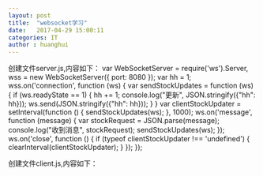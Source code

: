 ```yaml
---
layout: post
title:  "websocket学习"
date:   2017-04-29 15:00:11
categories: IT
author : huanghui
---
```


创建文件server.js,内容如下：
var WebSocketServer = require('ws').Server,
wss = new WebSocketServer({ port: 8080 });
var hh = 1;
wss.on('connection', function (ws) {
    var sendStockUpdates = function (ws) {
        if (ws.readyState == 1) {
        	hh += 1;
            console.log("更新", JSON.stringify({"hh": hh}));
            ws.send(JSON.stringify({"hh": hh}));
        }
    }
    var clientStockUpdater = setInterval(function () {
        sendStockUpdates(ws);
    }, 1000);
    ws.on('message', function (message) {
        var stockRequest = JSON.parse(message);
        console.log("收到消息", stockRequest);
        sendStockUpdates(ws);
    });
    ws.on('close', function () {
        if (typeof clientStockUpdater !== 'undefined') {
            clearInterval(clientStockUpdater);
        }
    });
});

创建文件client.js,内容如下：
<html xmlns="http://www.w3.org/1999/xhtml">
<head>
    <title>WebSocket test</title>
    <script>
    var ws = new WebSocket("ws://localhost:8080");
    ws.onopen = function(e) {
        console.log('Connection to server opened');
        stock_request = { "stocks": ["huanghui"] };
        ws.send(JSON.stringify(stock_request));
    };

    // WebSocket message handler
    ws.onmessage = function (e) {
        console.log(e);
        var stocksData = JSON.parse(e.data);
        console.log(stocksData);
        
    };

    function sendMessage() {
        ws.send($('#message').val());
    };
    
    </script>
</head>

<body >
    
</body>
</html>

运行如下命令：
cnpm install ws --save-dev
node server.js